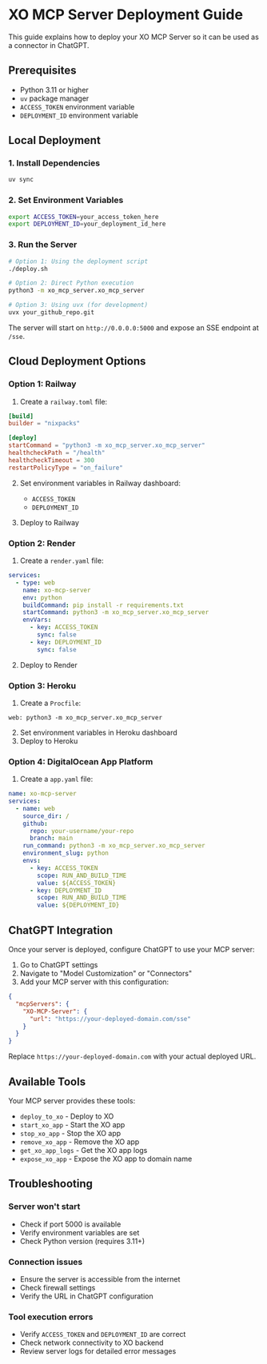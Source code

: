# XO MCP Server Deployment Guide

This guide explains how to deploy your XO MCP Server so it can be used as a connector in ChatGPT.

## Prerequisites

- Python 3.11 or higher
- `uv` package manager
- `ACCESS_TOKEN` environment variable
- `DEPLOYMENT_ID` environment variable

## Local Deployment

### 1. Install Dependencies

```bash
uv sync
```

### 2. Set Environment Variables

```bash
export ACCESS_TOKEN=your_access_token_here
export DEPLOYMENT_ID=your_deployment_id_here
```

### 3. Run the Server

```bash
# Option 1: Using the deployment script
./deploy.sh

# Option 2: Direct Python execution
python3 -m xo_mcp_server.xo_mcp_server

# Option 3: Using uvx (for development)
uvx your_github_repo.git
```

The server will start on `http://0.0.0.0:5000` and expose an SSE endpoint at `/sse`.

## Cloud Deployment Options

### Option 1: Railway

1. Create a `railway.toml` file:
```toml
[build]
builder = "nixpacks"

[deploy]
startCommand = "python3 -m xo_mcp_server.xo_mcp_server"
healthcheckPath = "/health"
healthcheckTimeout = 300
restartPolicyType = "on_failure"
```

2. Set environment variables in Railway dashboard:
   - `ACCESS_TOKEN`
   - `DEPLOYMENT_ID`

3. Deploy to Railway

### Option 2: Render

1. Create a `render.yaml` file:
```yaml
services:
  - type: web
    name: xo-mcp-server
    env: python
    buildCommand: pip install -r requirements.txt
    startCommand: python3 -m xo_mcp_server.xo_mcp_server
    envVars:
      - key: ACCESS_TOKEN
        sync: false
      - key: DEPLOYMENT_ID
        sync: false
```

2. Deploy to Render

### Option 3: Heroku

1. Create a `Procfile`:
```
web: python3 -m xo_mcp_server.xo_mcp_server
```

2. Set environment variables in Heroku dashboard
3. Deploy to Heroku

### Option 4: DigitalOcean App Platform

1. Create a `app.yaml` file:
```yaml
name: xo-mcp-server
services:
  - name: web
    source_dir: /
    github:
      repo: your-username/your-repo
      branch: main
    run_command: python3 -m xo_mcp_server.xo_mcp_server
    environment_slug: python
    envs:
      - key: ACCESS_TOKEN
        scope: RUN_AND_BUILD_TIME
        value: ${ACCESS_TOKEN}
      - key: DEPLOYMENT_ID
        scope: RUN_AND_BUILD_TIME
        value: ${DEPLOYMENT_ID}
```

## ChatGPT Integration

Once your server is deployed, configure ChatGPT to use your MCP server:

1. Go to ChatGPT settings
2. Navigate to "Model Customization" or "Connectors"
3. Add your MCP server with this configuration:

```json
{
  "mcpServers": {
    "XO-MCP-Server": {
      "url": "https://your-deployed-domain.com/sse"
    }
  }
}
```

Replace `https://your-deployed-domain.com` with your actual deployed URL.

## Available Tools

Your MCP server provides these tools:

- `deploy_to_xo` - Deploy to XO
- `start_xo_app` - Start the XO app
- `stop_xo_app` - Stop the XO app
- `remove_xo_app` - Remove the XO app
- `get_xo_app_logs` - Get the XO app logs
- `expose_xo_app` - Expose the XO app to domain name

## Troubleshooting

### Server won't start
- Check if port 5000 is available
- Verify environment variables are set
- Check Python version (requires 3.11+)

### Connection issues
- Ensure the server is accessible from the internet
- Check firewall settings
- Verify the URL in ChatGPT configuration

### Tool execution errors
- Verify `ACCESS_TOKEN` and `DEPLOYMENT_ID` are correct
- Check network connectivity to XO backend
- Review server logs for detailed error messages 